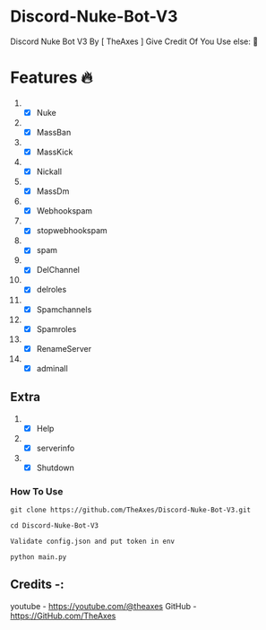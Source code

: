 # Discord-Nuke-Bot-V3
Discord Nuke Bot V3 By [ TheAxes ] Give Credit Of You Use else: 🖕

# Features 🔥
1. -[x] Nuke
2. -[x] MassBan
3. -[x] MassKick
4. -[x] Nickall
5. -[x] MassDm
6. -[x] Webhookspam
7. -[x] stopwebhookspam
8. -[x] spam
9. -[x] DelChannel
10. -[x] delroles
11. -[x] Spamchannels
12. -[x] Spamroles
13. -[x] RenameServer
14. -[x] adminall

## Extra
1. -[x] Help
2. -[x] serverinfo
3. -[x] Shutdown

### How To Use

```
git clone https://github.com/TheAxes/Discord-Nuke-Bot-V3.git
```

```
cd Discord-Nuke-Bot-V3
```

```
Validate config.json and put token in env
```

```
python main.py
```

## Credits -:
 youtube - https://youtube.com/@theaxes
 GitHub - https://GitHub.com/TheAxes

